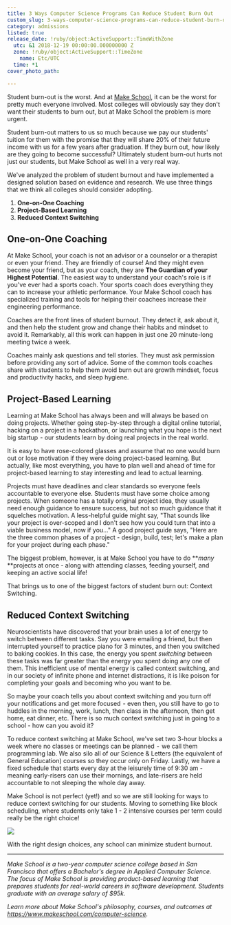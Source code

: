 ```yaml
---
title: 3 Ways Computer Science Programs Can Reduce Student Burn Out
custom_slug: 3-ways-computer-science-programs-can-reduce-student-burn-out
category: admissions
listed: true
release_date: !ruby/object:ActiveSupport::TimeWithZone
  utc: &1 2018-12-19 00:00:00.000000000 Z
  zone: !ruby/object:ActiveSupport::TimeZone
    name: Etc/UTC
  time: *1
cover_photo_path: 

---
```

Student burn-out is the worst. And at [Make School](http://makeschool.com), it can be the worst for pretty much everyone involved. Most colleges will obviously say they don't want their students to burn out, but at Make School the problem is more urgent.

Student burn-out matters to us so much because we pay our students' tuition for them with the promise that they will share 20% of their future income with us for a few years after graduation. If they burn out, how likely are they going to become successful? Ultimately student burn-out hurts not just our students, but Make School as well in a very real way.

We've analyzed the problem of student burnout and have implemented a designed solution based on evidence and research. We use three things that we think all colleges should consider adopting.

1.  **One-on-One Coaching**
2.  **Project-Based Learning**
3.  **Reduced Context Switching**

## One-on-One Coaching

At Make School, your coach is not an advisor or a counselor or a therapist or even your friend. They are friendly of course! And they might even become your friend, but as your coach, they are **The Guardian of your Highest Potential**. The easiest way to understand your coach's role is if you've ever had a sports coach. Your sports coach does everything they can to increase your athletic performance. Your Make School coach has specialized training and tools for helping their coachees increase their engineering performance.

Coaches are the front lines of student burnout. They detect it, ask about it, and then help the student grow and change their habits and mindset to avoid it. Remarkably, all this work can happen in just one 20 minute-long meeting twice a week.

Coaches mainly ask questions and tell stories. They must ask permission before providing any sort of advice. Some of the common tools coaches share with students to help them avoid burn out are growth mindset, focus and productivity hacks, and sleep hygiene.

## Project-Based Learning

Learning at Make School has always been and will always be based on doing projects. Whether going step-by-step through a digital online tutorial, hacking on a project in a hackathon, or launching what you hope is the next big startup  - our students learn by doing real projects in the real world.

It is easy to have rose-colored glasses and assume that no one would burn out or lose motivation if they were doing project-based learning. But actually, like most everything, you have to plan well and ahead of time for project-based learning to stay interesting and lead to actual learning.

Projects must have deadlines and clear standards so everyone feels accountable to everyone else. Students must have some choice among projects. When someone has a totally original project idea, they usually need enough guidance to ensure success, but not so much guidance that it squelches motivation. A less-helpful guide might say, "That sounds like your project is over-scoped and I don't see how you could turn that into a viable business model, now if you..." A good project guide says, "Here are the three common phases of a project - design, build, test; let's make a plan for your project during each phase."

The biggest problem, however, is at Make School you have to do ***many* **projects at once - along with attending classes, feeding yourself, and keeping an active social life!

That brings us to one of the biggest factors of student burn out: Context Switching.

## Reduced Context Switching

Neuroscientists have discovered that your brain uses a lot of energy to switch between different tasks. Say you were emailing a friend, but then interrupted yourself to practice piano for 3 minutes, and then you switched to baking cookies. In this case, the energy you spent *switching* between these tasks was far greater than the energy you spent doing any one of them. This inefficient use of mental energy is called context switching, and in our society of infinite phone and internet distractions, it is like poison for completing your goals and becoming who you want to be.

So maybe your coach tells you about context switching and you turn off your notifications and get more focused  - even then, you still have to go to huddles in the morning, work, lunch, then class in the afternoon, then get home, eat dinner, etc. There is so much context switching just in going to a school - how can you avoid it?

To reduce context switching at Make School, we've set two 3-hour blocks a week where no classes or meetings can be planned  -  we call them programming lab. We also silo all of our Science & Letters (the equivalent of General Education) courses so they occur only on Friday. Lastly, we have a fixed schedule that starts every day at the leisurely time of 9:30 am - meaning early-risers can use their mornings, and late-risers are held accountable to not sleeping the whole day away.

Make School is not perfect (yet!) and so we are still looking for ways to reduce context switching for our students. Moving to something like block scheduling, where students only take 1 - 2 intensive courses per term could really be the right choice!

![](https://cdn-images-1.medium.com/max/1818/1*o5RcjsmuK8REh8Pwb3BRhw.jpeg)

With the right design choices, any school can minimize student burnout.

---

_Make School is a two-year computer science college based in San Francisco that offers a Bachelor's degree in Applied Computer Science. The focus of Make School is providing product-based learning that prepares students for real-world careers in software development. Students graduate with an average salary of $95k._

_Learn more about Make School's philosophy, courses, and outcomes at https://www.makeschool.com/computer-science._